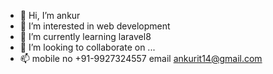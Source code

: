 - 👋 Hi, I’m ankur
- 👀 I’m interested in web development
- 🌱 I’m currently learning laravel8
- 💞️ I’m looking to collaborate on ...
- 📫 mobile no +91-9927324557 email ankurit14@gmail.com

<!---
ankurit14/ankurit14 is a ✨ special ✨ repository because its `README.md` (this file) appears on your GitHub profile.
You can click the Preview link to take a look at your changes.
--->
